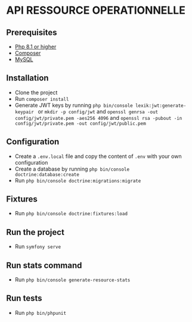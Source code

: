 # API RESSOURCE OPERATIONNELLE
## Prerequisites
- [Php 8.1 or higher](https://www.php.net/downloads.php)
- [Composer](https://getcomposer.org/download/)
- [MySQL](https://www.mysql.com/fr/)
## Installation
- Clone the project
- Run `composer install`
- Generate JWT keys by running `php bin/console lexik:jwt:generate-keypair
  `  or `mkdir -p config/jwt` and `openssl genrsa -out config/jwt/private.pem -aes256 4096` and `openssl rsa -pubout -in config/jwt/private.pem -out config/jwt/public.pem`
## Configuration
- Create a `.env.local` file and copy the content of `.env` with your own configuration
- Create a database by running `php bin/console doctrine:database:create`
- Run `php bin/console doctrine:migrations:migrate`
## Fixtures
- Run `php bin/console doctrine:fixtures:load`
## Run the project
- Run `symfony serve`
## Run stats command
- Run `php bin/console generate-resource-stats`
## Run tests
- Run `php bin/phpunit`